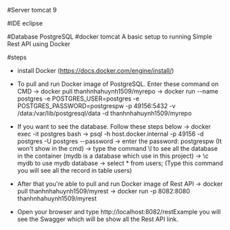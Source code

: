 #Server
tomcat 9

#IDE
eclipse

#Database
PostgreSQL
#docker tomcat
A basic setup to running Simple Rest API using Docker

#steps
* install Docker (https://docs.docker.com/engine/install/)
* To pull and run Docker image of PostgreSQL. Enter these command on CMD
    -> docker pull thanhnhahuynh1509/myrepo
    -> docker run --name postgres -e POSTGRES_USER=postgres -e POSTGRES_PASSWORD=postgrespw -p 49156:5432 -v /data:/var/lib/postgresql/data -d thanhnhahuynh1509/myrepo
* If you want to see the database. Follow these steps below
    -> docker exec -it postgres bash
    -> psql -h host.docker.internal -p 49156 -d postgres -U postgres --password
    -> enter the password: postgrespw (It won't show in the cmd)
    -> type the command \l to see all the database in the container (mydb is a database which use in this project)
    ->  \c mydb to use mydb database
    -> select * from users; (Type this command you will see all the record in table users)

* After that you're able to pull and run Docker image of Rest API
    -> docker pull thanhnhahuynh1509/myrest
    -> docker run -p 8082:8080 thanhnhahuynh1509/myrest

* Open your browser and type http://localhost:8082/restExample you will see the Swagger which will be show all the Rest API link.
